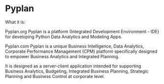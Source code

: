 # Pyplan
What it is:

Pyplan.org
Pyplan is a platform (Integrated Development Environment - IDE) for developing Python Data Analytics and Modeling Apps.

Pyplan.com
Pyplan is a unique Business Intelligence, Data Analytics, Corporate Performance Management (CPM) platform specifically designed to empower Business Analytics and Integrated Planning.

It is designed as a server-client application intended for supporting Business Analytics, Budgeting, Integrated Business Planning, Strategic Planning and Business Control at corporate level.

<!--stackedit_data:
eyJoaXN0b3J5IjpbLTEyMTQyMTA4NCw4NDgxMDEwMSw3MzYyND
E3MV19
-->